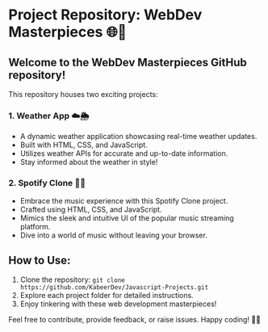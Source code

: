 # Project Repository: WebDev Masterpieces 🌐🚀

## Welcome to the WebDev Masterpieces GitHub repository!

This repository houses two exciting projects:

### 1. Weather App ☁️🌦️
- A dynamic weather application showcasing real-time weather updates.
- Built with HTML, CSS, and JavaScript.
- Utilizes weather APIs for accurate and up-to-date information.
- Stay informed about the weather in style!

### 2. Spotify Clone 🎵🔥
- Embrace the music experience with this Spotify Clone project.
- Crafted using HTML, CSS, and JavaScript.
- Mimics the sleek and intuitive UI of the popular music streaming platform.
- Dive into a world of music without leaving your browser.

## How to Use:
1. Clone the repository: `git clone https://github.com/KabeerDev/Javascript-Projects.git`
2. Explore each project folder for detailed instructions.
3. Enjoy tinkering with these web development masterpieces!

Feel free to contribute, provide feedback, or raise issues. Happy coding! 🚀✨
